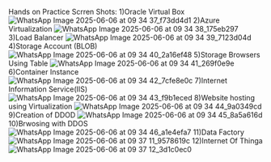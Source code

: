 Hands on Practice Scrren Shots:
1)Oracle Virtual Box
![WhatsApp Image 2025-06-06 at 09 34 37_f73dd4d1](https://github.com/user-attachments/assets/5a17ce0f-e49c-497b-9e00-6114296a11df)
2)Azure Virtualization
![WhatsApp Image 2025-06-06 at 09 34 38_175eb297](https://github.com/user-attachments/assets/7af5048d-059b-4a84-8549-310efae3dacc)
3)Load Balancer
![WhatsApp Image 2025-06-06 at 09 34 39_7123d04d](https://github.com/user-attachments/assets/df4c2368-826f-4883-b04d-f5f3d866a961)
4)Storage Account (BLOB)
![WhatsApp Image 2025-06-06 at 09 34 40_2a16ef48](https://github.com/user-attachments/assets/5a7a1627-b32a-4c09-9771-a33f4467c5f0)
5)Storage Browsers Using Table
![WhatsApp Image 2025-06-06 at 09 34 41_269f0e9e](https://github.com/user-attachments/assets/4878dbed-faa5-4780-bf29-ed36e220f224)
6)Container Instance
![WhatsApp Image 2025-06-06 at 09 34 42_7cfe8e0c](https://github.com/user-attachments/assets/71c51e91-49a5-42e7-a2ec-401624ef3afc)
7)Internet Information Service(IIS)
![WhatsApp Image 2025-06-06 at 09 34 43_f9b1eced](https://github.com/user-attachments/assets/a65ff39a-ad85-4e7c-8e2c-885b245e0312)
8)Website hosting using Virtualization
![WhatsApp Image 2025-06-06 at 09 34 44_9a0349cd](https://github.com/user-attachments/assets/4e2e2ec3-5894-41f0-a75b-442a4e1ddba7)
9)Creation of DDOD
![WhatsApp Image 2025-06-06 at 09 34 45_8a5a616d](https://github.com/user-attachments/assets/3f228193-4153-44e9-9bca-eb49ad287188)
10)Brwosing with DDOS
![WhatsApp Image 2025-06-06 at 09 34 46_a1e4efa7](https://github.com/user-attachments/assets/92055d93-c4f8-44c4-b9db-b0ca934774f0)
11)Data Factory 
![WhatsApp Image 2025-06-06 at 09 37 11_9578619c](https://github.com/user-attachments/assets/fca07b61-b738-496b-9f28-3f6d8919616f)
12)Internet Of Thinga
![WhatsApp Image 2025-06-06 at 09 37 12_3d1c0ec0](https://github.com/user-attachments/assets/4473fc0f-452c-45ff-9555-6dd624391421)















